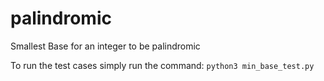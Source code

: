 # palindromic
Smallest Base for an integer to be palindromic

To run the test cases simply run the command:
```python3 min_base_test.py```

